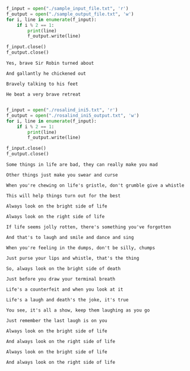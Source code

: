 ---
---

```python
f_input = open("./sample_input_file.txt", 'r')
f_output = open("./sample_output_file.txt", 'w')
for i, line in enumerate(f_input):
    if i % 2 == 1:
        print(line)
        f_output.write(line)

f_input.close()
f_output.close()

```

    Yes, brave Sir Robin turned about

    And gallantly he chickened out

    Bravely talking to his feet

    He beat a very brave retreat



```python

f_input = open("./rosalind_ini5.txt", 'r')
f_output = open("./rosalind_ini5_output.txt", 'w')
for i, line in enumerate(f_input):
    if i % 2 == 1:
        print(line)
        f_output.write(line)

f_input.close()
f_output.close()
```

    Some things in life are bad, they can really make you mad

    Other things just make you swear and curse

    When you're chewing on life's gristle, don't grumble give a whistle

    This will help things turn out for the best

    Always look on the bright side of life

    Always look on the right side of life

    If life seems jolly rotten, there's something you've forgotten

    And that's to laugh and smile and dance and sing

    When you're feeling in the dumps, don't be silly, chumps

    Just purse your lips and whistle, that's the thing

    So, always look on the bright side of death

    Just before you draw your terminal breath

    Life's a counterfeit and when you look at it

    Life's a laugh and death's the joke, it's true

    You see, it's all a show, keep them laughing as you go

    Just remember the last laugh is on you

    Always look on the bright side of life

    And always look on the right side of life

    Always look on the bright side of life

    And always look on the right side of life




```python

```
